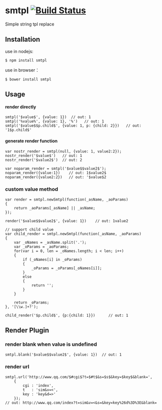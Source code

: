 smtpl   [![Build Status](https://travis-ci.org/Bacra/smtpl.svg?branch=master)](https://travis-ci.org/Bacra/smtpl)
=====

Simple string tpl replace


## Installation

use in nodejs:

	$ npm install smtpl

use in browser：

	$ bower install smtpl


## Usage

#### render directly

	smtpl('$value$', {value: 1})  // out: 1
	smtpl('%value%', {value: 1}, '%')   // out: 1
	smtpl('$value$$p.child$', {value: 1, p: {child: 2}})   // out: '1$p.child$'


#### generate render function

	var nostr_render = smtpl(null, {value: 1, value2:2});
	nostr_render('$value$')   // out: 1
	nostr_render('$value2$')  // out: 2

	var noparam_render = smtpl('$value$$value2$');
	noparam_render({value:1})    // out: 1$value2$
	noparam_render({value2:2})   // out: '$value$2


### custom value method

	var render = smtpl.newSmtpl(function(_asName, _aoParams)
	{
		return _aoParams[_asName] || _asName;
	});

	render('$value$$value2$', {value: 1})    // out: 1value2
	
	// support child value
	var child_render = smtpl.newSmtpl(function(_asName, _aoParams)
	{
		var _oNames = _asName.split('.');
		var _oParams = _aoParams;
		for(var i = 0, len = _oNames.length; i < len; i++)
		{
			if (_oNames[i] in _oParams)
			{
				_oParams = _oParams[_oNames[i]];
			}
			else
			{
				return '';
			}
		}

		return _oParams;
	}, '[\\w.]+?');

	child_render('$p.child$', {p:{child: 1}})      // out: 1


## Render Plugin

### render blank when value is undefined

	smtpl.blank('$value$$value2$', {value: 1})  // out: 1

### render url

	smtpl.url('http://www.qq.com/$#cgi$?t=$#t$&s=$s$&key=$key$&blank=',
		{
			cgi	: 'index',
			t	: 'sim&v=<',
			key	: 'key&d=>'
		});
	// out: http://www.qq.com/index?t=sim&v=<&s=&key=key%26d%3D%3E&blank=


